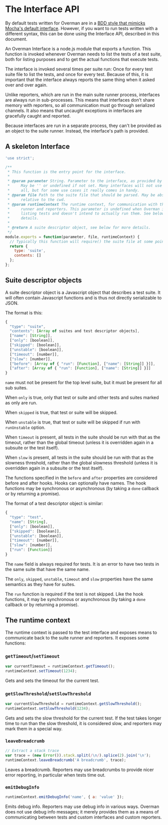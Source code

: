 # The Interface API

By default tests written for Overman are in a [BDD style that mimicks Mocha's
default interface](bdd_interface.md). However, if you want to run tests written
with a different syntax, this can be done using the Interface API, described in
this document.

An Overman Interface is a node.js module that exports a function. This function
is invoked whenever Overman needs to list the tests of a test suite, both for
listing purposes and to get the actual functions that execute tests.

The interface is invoked several times per suite run: Once for every test suite
file to list the tests, and once for every test. Because of this, it is
important that the interface always reports the same thing when it asked over
and over again.

Unlike reporters, which are run in the main suite runner process, interfaces are
always run in sub-processes. This means that interfaces don't share memory with
reporters, so all communication must go through serialized channels. It also
means that uncaught exceptions in interfaces are gracefully caught and reported.

Because interfaces are run in a separate process, they can't be provided as an
object to the suite runner. Instead, the interface's path is provided.

## A skeleton Interface

```javascript
'use strict';

/**
 * This function is the entry point for the interface.
 *
 * @param parameter String. Parameter to the interface, as provided by the user.
 *     May be '' or undefined if not set. Many interfaces will not use this at
 *     all, but for some use cases it really comes in handy.
 * @param file Path to the suite file that should be parsed. May be absolute or
 *     relative to the cwd.
 * @param runtimeContext The runtime context, for communication with the suite
 *     runner and reporters. This parameter is undefined when Overman is only
 *     listing tests and doesn't intend to actually run them. See below for more
 *     details.
 *
 * @return A suite descriptor object, see below for more details.
 */
module.exports = function(parameter, file, runtimeContext) {
  // Typically this function will require() the suite file at some point
  return {
    type: 'suite',
    contents: []
  };
};
```

## Suite descriptor objects

A suite descriptor object is a Javascript object that describes a test suite. It
will often contain Javascript functions and is thus not directly serializable to
JSON.

The format is this:

```javascript
{
  "type": "suite",
  "contents": [Array of suites and test descriptor objects],
  ["name": [String]],
  ["only": [boolean]],
  ["skipped": [boolean]],
  ["unstable": [boolean]],
  ["timeout": [number]],
  ["slow": [number]],
  ["before": [Array of { "run": [Function], ["name": [String]] }]],
  ["after": [Array of { "run": [Function], ["name": [String]] }]]
}
```

`name` must not be present for the top level suite, but it must be present for
all sub suites.

When `only` is true, only that test or suite and other tests and suites marked
as only are run.

When `skipped` is true, that test or suite will be skipped.

When `unstable` is true, that test or suite will be skipped if run with `runUnstable` option.

When `timeout` is present, all tests in the suite should be run with that as the
timeout, rather than the global timeout (unless it is overridden again in a
subsuite or the test itself).

When `slow` is present, all tests in the suite should be run with that as the
slowness threshold, rather than the global slowness threshold (unless it is
overridden again in a subsuite or the test itself).

The functions specified in the `before` and `after` properties are considered
before and after hooks. Hooks can optionally have names. The hook functions may
be synchronous or asynchronous (by taking a `done` callback or by returning a
promise).

The format of a test descriptor object is similar:

```javascript
{
  "type": "test",
  "name": [String],
  ["only": [boolean]],
  ["skipped": [boolean]],
  ["unstable": [boolean]],
  ["timeout": [number]],
  ["slow": [number]],
  ["run": [Function]]
}
```

The `name` field is always required for tests. It is an error to have two tests
in the same suite that have the same name.

The `only`, `skipped`, `unstable`, `timeout` and `slow` properties have the same semantics
as they have for suites.

The `run` function is required if the test is not skipped. Like the hook
functions, it may be synchronous or asynchronous (by taking a `done` callback or
by returning a promise).

## The runtime context

The runtime context is passed to the test interface and exposes means to
communicate back to the suite runner and reporters. It exposes some functions:

### `getTimeout`/`setTimeout`

```javascript
var currentTimeout = runtimeContext.getTimeout();
runtimeContext.setTimeout(1234);
```

Gets and sets the timeout for the current test.

### `getSlowThreshold`/`setSlowThreshold`

```javascript
var currentSlowThreshold = runtimeContext.getSlowThreshold();
runtimeContext.setSlowThreshold(1234);
```

Gets and sets the slow threshold for the current test. If the test takes longer
time to run than the slow threshold, it is considered slow, and reporters may
mark them in a special way.

### `leaveBreadcrumb`

```javascript
// Extract a stack trace
var trace = (new Error()).stack.split(/\n/).splice(2).join('\n');
runtimeContext.leaveBreadcrumb('A breadcrumb', trace);
```

Leaves a breadcrumb. Reporters may use breadcrumbs to provide nicer error
reporting, in particular when tests time out.

### `emitDebugInfo`

```javascript
runtimeContext.emitDebugInfo('name', { a: 'value' });
```

Emits debug info. Reporters may use debug info in various ways. Overman does not
use debug info messages; it merely provides them as a means of communicating
between tests and custom interfaces and custom reporters.
